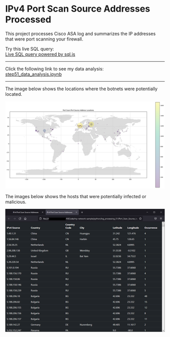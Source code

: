 # IPv4 Port Scan Source Addresses Processed  
  
This project processes Cisco ASA log and summarizes the IP addresses that were port scanning your firewall.  
  
Try this live SQL query:  
<a href="https://aydevmo.github.io/my-network-sample/python/log_processing_01/step31_js_01_realtime_sql_query.html" target="_blank">
Live SQL query powered by sql.js</a>  
  
---
  
Click the following link to see my data analysis:  
[step51_data_analysis.ipynb](https://github.com/aydevmo/my-network-sample/blob/main/python/log_processing_01/step51_data_analysis.ipynb)  
  
---
The image below shows the locations where the botnets were potentially located.  
  
![image](https://github.com/aydevmo/my-network-sample/raw/main/python/log_processing_01/images/step51_world_map_small.png)  
  
The images below shows the hosts that were potentially infected or malicious.  
  
![image](https://github.com/aydevmo/my-network-sample/raw/main/python/log_processing_01/images/step03_get_summary.png)
